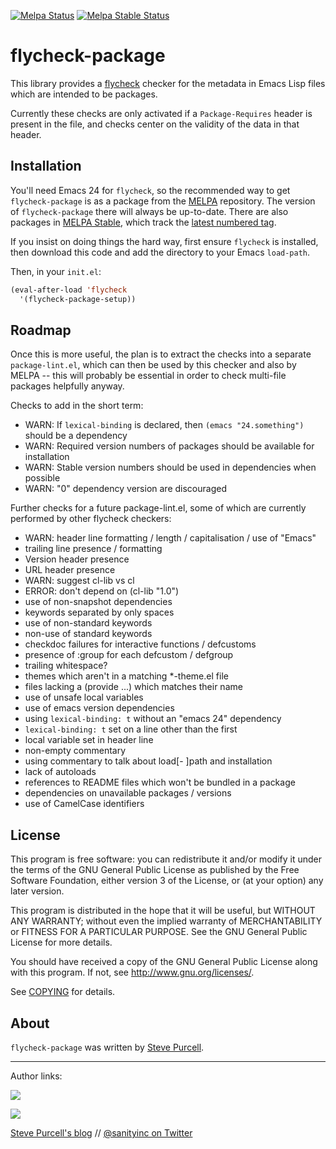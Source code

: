 [![Melpa Status](http://melpa.org/packages/flycheck-package-badge.svg)](http://melpa.org/#/flycheck-package)
[![Melpa Stable Status](http://stable.melpa.org/packages/flycheck-package-badge.svg)](http://stable.melpa.org/#/flycheck-package)

flycheck-package
===============

This library provides a [flycheck][] checker for the metadata in
Emacs Lisp files which are intended to be packages.

Currently these checks are only activated if a `Package-Requires`
header is present in the file, and checks center on the validity of
the data in that header.

Installation
------------

You'll need Emacs 24 for `flycheck`, so the recommended way to get
`flycheck-package` is as a package from the [MELPA][melpa]
repository. The version of `flycheck-package` there will always be
up-to-date. There are also packages in [MELPA Stable][melpa-stable], which
track the [latest numbered tag][tags].

If you insist on doing things the hard way, first ensure `flycheck` is
installed, then download this code and add the directory to your Emacs
`load-path`.

Then, in your `init.el`:

```lisp
(eval-after-load 'flycheck
  '(flycheck-package-setup))
```

Roadmap
-------

Once this is more useful, the plan is to extract the checks into a separate
`package-lint.el`, which can then be used by this checker and also by
MELPA -- this will probably be essential in order to check multi-file packages
helpfully anyway.

Checks to add in the short term:

- WARN: If `lexical-binding` is declared, then `(emacs "24.something")` should be a dependency
- WARN: Required version numbers of packages should be available for installation
- WARN: Stable version numbers should be used in dependencies when possible
- WARN: "0" dependency version are discouraged

Further checks for a future package-lint.el, some of which are currently
performed by other flycheck checkers:

- WARN: header line formatting / length / capitalisation / use of "Emacs"
- trailing line presence / formatting
- Version header presence
- URL header presence
- WARN: suggest cl-lib vs cl
- ERROR: don't depend on (cl-lib "1.0")
- use of non-snapshot dependencies
- keywords separated by only spaces
- use of non-standard keywords
- non-use of standard keywords
- checkdoc failures for interactive functions / defcustoms
- presence of :group for each defcustom / defgroup
- trailing whitespace?
- themes which aren't in a matching *-theme.el file
- files lacking a (provide ...) which matches their name
- use of unsafe local variables
- use of emacs version dependencies
- using `lexical-binding: t` without an "emacs 24" dependency
- `lexical-binding: t` set on a line other than the first
- local variable set in header line
- non-empty commentary
- using commentary to talk about load[- ]path and installation
- lack of autoloads
- references to README files which won't be bundled in a package
- dependencies on unavailable packages / versions
- use of CamelCase identifiers

License
-------

This program is free software: you can redistribute it and/or modify it under
the terms of the GNU General Public License as published by the Free Software
Foundation, either version 3 of the License, or (at your option) any later
version.

This program is distributed in the hope that it will be useful, but WITHOUT ANY
WARRANTY; without even the implied warranty of MERCHANTABILITY or FITNESS FOR A
PARTICULAR PURPOSE.  See the GNU General Public License for more details.

You should have received a copy of the GNU General Public License along with
this program.  If not, see http://www.gnu.org/licenses/.

See
[COPYING](https://github.com/purcell/flycheck-package/blob/master/COPYING)
for details.

About
-----

`flycheck-package` was written by [Steve Purcell](https://github.com/purcell).

<hr>

Author links:

[![](http://api.coderwall.com/purcell/endorsecount.png)](http://coderwall.com/purcell)

[![](http://www.linkedin.com/img/webpromo/btn_liprofile_blue_80x15.png)](http://uk.linkedin.com/in/stevepurcell)

[Steve Purcell's blog](http://www.sanityinc.com/) // [@sanityinc on Twitter](https://twitter.com/sanityinc)

[flycheck]: https://github.com/flycheck/flycheck
[tags]: https://github.com/purcell/flycheck-package/tags
[ledger]: https://ledger-cli.org/
[melpa-stable]: http://stable.melpa.org
[melpa]: http://melpa.org
